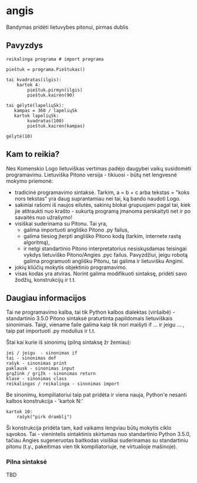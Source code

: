 # angis
Bandymas pridėti lietuvybes pitonui, pirmas dublis

## Pavyzdys
``` 
reikalinga programa # import programa

pieštuk = programa.Pieštukas()

tai kvadratas(ilgis):
    kartok 4:
        pieštuk.pirmyn(ilgis)
        pieštuk.kairėn(90)

tai gėlytė(lapeliųSk):
   kampas = 360 / lapeliųSk
   kartok lapeliųSk:
        kvadratas(100)
        pieštuk.kairėn(kampas)

gėlytė(10)
```

## Kam to reikia?

Nes Komenskio Logo lietuviškas vertimas padėjo daugybei vaikų susidomėti programavimu. Lietuviška Pitono versija - tikiuosi - būtų net lengvesnė mokymo priemonė:
* tradicinė programavimo sintaksė. Tarkim, a = b + c arba tekstas = "koks nors tekstas" yra daug suprantamiau nei tai, ką bando naudoti Logo.
* sakiniai rašomi iš naujos eilutės, sakinių blokai grupuojami pagal tai, kiek jie atitraukti nuo krašto - sukurtą programą įmanoma perskaityti net ir po savaitės nuo užrašymo!
* visiškai suderinama su Pitonu. Tai yra, 
  * galima importuoti angliško Pitono .py failus, 
  * galima tiesiog įterpti angliško Pitono kodą (tarkim, internete rastą algoritmą), 
  * ir netgi standartinio Pitono interpretatorius nesiskųsdamas teisingai vykdys lietuviško Pitono/Angies .pyc failus. Pavyzdžiui, jeigu robotą galima programuoti anglišku Pitonu, tai galima ir lietuvišku Angimi.
* jokių kliūčių mokytis objektinio programavimo. 
* visas kodas yra atviras. Norint galima modifikuoti sintaksę, pridėti savo žodžių, konstrukcijų ir t.t.


## Daugiau informacijos

Tai ne programavimo kalba, tai tik Python kalbos dialektas (viršaibė) - standartinio 3.5.0 Pitono sintaksė praturtinta papildomais lietuviškais sinonimais. Taigi, viename faile galima kaip tik nori maišyti if ... ir jeigu ... , taip pat importuoti .py modulius ir t.t.

Štai kai kurie iš sinonimų (pilną sintaksę žr žemiau):

``` 
jei / jeigu  - sinonimas if
tai - sinonimas def
rašyk - sinonimas print
paklausk - sinonimas input
grąžink / grįžk - sinonimas return
klasė - sinonimas class
reikalingas / reikalinga - sinonimas import
``` 

Be sinonimų, kompiliatoriui taip pat pridėta ir viena nauja, Python'e nesanti kalbos konstrukcija - 'kartok N:'

``` 
kartok 10:
    rašyk("pirk dramblį")
``` 

Ši konstrukcija pridėta tam, kad vaikams lengviau būtų mokytis ciklo sąvokos. Tai - vienintelis sintaktinis skirtumas nuo standartinio Python 3.5.0, tačiau Angies sugeneruotas baitkodas visiškai suderinamas su standartiniu pitonu (t.y., pakeitimas vien tik kompiliatoriuje, ne virtualioje mašinoje).

### Pilna sintaksė

TBD
